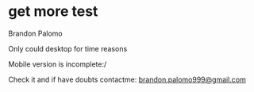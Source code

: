 # get more test

Brandon Palomo


Only could desktop for time reasons

Mobile version is incomplete:/

Check it and if have doubts contactme: brandon.palomo999@gmail.com
